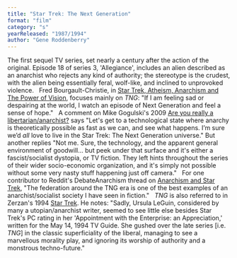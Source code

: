 ```yaml
---
title: "Star Trek: The Next Generation"
format: "film"
category: "s"
yearReleased: "1987/1994"
author: "Gene Roddenberry"
---
```

The first sequel TV series, set nearly a century after the  action of the original. Episode 18 of series 3, 'Allegiance', includes an alien  described as an anarchist who rejects any kind of authority; the stereotype is  the crudest, with the alien being essentially feral, wolf-like, and inclined to  unprovoked violence.
 
Fred Bourgault-Christie, in <a href="https://zcomm.org/zblogs/star-trek-atheism-anarchism-and-the-power-of-vision/"> Star Trek, Atheism, Anarchism and The Power of Vision</a>, focuses mainly on _TNG_: "If I am feeling sad or despairing at the world, I watch an episode of  Next Generation and feel a sense of hope."
 
A comment on Mike Gogulski's 2009 <a href="http://www.nostate.com/2917/are-you-really-a-libertariananarchist/">Are  you really a libertarian/anarchist?</a> says "Let's get to a technological state  where anarchy is theoretically possible as fast as we can, and see what happens.  I’m sure we’d *all* love to live in the Star Trek: The Next Generation  universe." But another replies "Not me. Sure, the technology, and the apparent  general environment of goodwill… but peek under that surface and it's either a  fascist/socialist dystopia, or TV fiction. They left hints throughout the series  of their wider socio-economic organization, and it's simply not possible without  some very nasty stuff happening just off camera."
 
For one contributor to Reddit's DebateAnarchism thread on <a href="https://www.reddit.com/r/DebateAnarchism/comments/68nzht/anarchism_and_star_trek/"> Anarchism and Star Trek</a>, "The federation around the TNG era is one of the  best examples of an anarchist/socialist society I have seen in fiction."
 
_TNG_ is also referred to in Zerzan's 1994 <a href="http://green-anarchy.wikidot.com/star-trek">Star  Trek</a>. He notes: "Sadly, Ursula LeGuin, considered by many a  utopian/anarchist writer, seemed to see little else besides Star Trek's PC  rating in her 'Appointment with the Enterprise: an Appreciation,' written for  the May 14, 1994 TV Guide. She gushed over the late series [i.e. <em>TNG</em>] in  the classic superficiality of the liberal, managing to see a marvellous morality  play, and ignoring its worship of authority and a monstrous techno-future."
